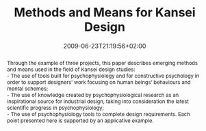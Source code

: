 ---
slug: methods-and-means-for-kansei-design
title: "Methods and Means for Kansei Design"
layout: publi
searchFilter: Publication
searchWeight: 8
publitype: inproceedings
subsection: conference
institution:
    heig: 1
    logo: Chiba
    short: 'Chiba U.'
    name: "Chiba University"
    web: "https://www.chiba-u.ac.jp/"
kansei: true
researchpage: true
research: 
    -  kansei
chaire: false
date: 2009-06-23T21:19:56+02:00
shortConf: "ErgoForum 2009"
citation:
    authors:
        1: ["Levy", "Pierre", "P."]
        2: ["Yamanaka", "Toshimasa", "T."]
        3: ["Tomico", "Oscar", "O."]
    year: 2009
    title: "Methods and Means for Kansei Design"
    proceedings: "ErgoDesign2009"
    firstpage: "online"
    publisher: ["", "Lyon, France"]
reference: "Lévy, P., Yamanaka, T., & Tomico, O. (2009). Methods and Means for Kansei Design. ErgoDesign2009. Lyon, France."
abstract: "Through the example of three projects, this paper describes emerging methods and means used in the field of Kansei design studies:<br/>- The use of tools built for psychophysiology and for constructive psychology in order to support designers’ work focusing on human beings’ behaviours and mental schemes;<br/>- The use of knowledge created by psychophysiological research as an inspirational source for industrial design, taking into consideration the latest scientific progress in psychophysiology;<br/>- The use of psychophysiology tools to complete design requirements. Each point presented here is supported by an applicative example."
link:
    1: ["paper", "paper", "https://1drv.ms/b/s!AnQx_v88q65Qv4RoeEcFHgYowT5xPQ?e=XDHhI1"]
---